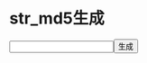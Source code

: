# str_md5生成
<script src="./md5.js"></script>
<script>
    function md5(){
        var inputvalue=document.getElementById('md5str').value
        alert(str_md5(inputvalue))
    }
</script>
<input id="md5str" type="text"></input><button onclick='md5()'>生成</button>
